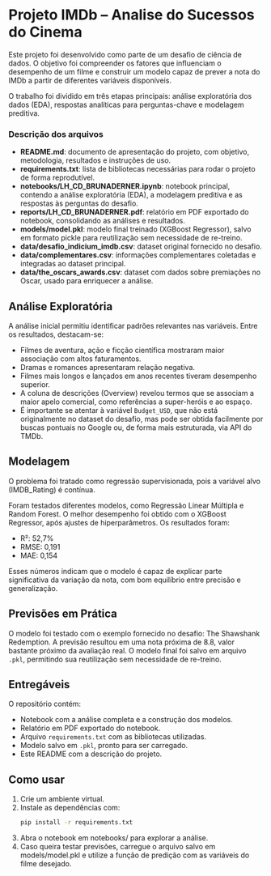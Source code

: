 # Projeto IMDb – Analise do Sucessos do Cinema

Este projeto foi desenvolvido como parte de um desafio de ciência de dados. O objetivo foi compreender os fatores que influenciam o desempenho de um filme e construir um modelo capaz de prever a nota do IMDb a partir de diferentes variáveis disponíveis.

O trabalho foi dividido em três etapas principais: análise exploratória dos dados (EDA), respostas analíticas para perguntas-chave e modelagem preditiva.


### Descrição dos arquivos

- **README.md**: documento de apresentação do projeto, com objetivo, metodologia, resultados e instruções de uso.  
- **requirements.txt**: lista de bibliotecas necessárias para rodar o projeto de forma reprodutível.  
- **notebooks/LH_CD_BRUNADERNER.ipynb**: notebook principal, contendo a análise exploratória (EDA), a modelagem preditiva e as respostas às perguntas do desafio.  
- **reports/LH_CD_BRUNADERNER.pdf**: relatório em PDF exportado do notebook, consolidando as análises e resultados.  
- **models/model.pkl**: modelo final treinado (XGBoost Regressor), salvo em formato pickle para reutilização sem necessidade de re-treino.  
- **data/desafio_indicium_imdb.csv**: dataset original fornecido no desafio.  
- **data/complementares.csv**: informações complementares coletadas e integradas ao dataset principal.  
- **data/the_oscars_awards.csv**: dataset com dados sobre premiações no Oscar, usado para enriquecer a análise.  

## Análise Exploratória

A análise inicial permitiu identificar padrões relevantes nas variáveis. Entre os resultados, destacam-se:

- Filmes de aventura, ação e ficção científica mostraram maior associação com altos faturamentos.  
- Dramas e romances apresentaram relação negativa.  
- Filmes mais longos e lançados em anos recentes tiveram desempenho superior.  
- A coluna de descrições (Overview) revelou termos que se associam a maior apelo comercial, como referências a super-heróis e ao espaço.
- É importante se atentar à variável `Budget_USD`, que não está originalmente no dataset do desafio, mas pode ser obtida facilmente por buscas pontuais no Google ou, de forma mais estruturada, via API do TMDb.


## Modelagem

O problema foi tratado como regressão supervisionada, pois a variável alvo (IMDB_Rating) é contínua.

Foram testados diferentes modelos, como Regressão Linear Múltipla e Random Forest. O melhor desempenho foi obtido com o XGBoost Regressor, após ajustes de hiperparâmetros. Os resultados foram:

- R²: 52,7%  
- RMSE: 0,191  
- MAE: 0,154  

Esses números indicam que o modelo é capaz de explicar parte significativa da variação da nota, com bom equilíbrio entre precisão e generalização.

## Previsões em Prática

O modelo foi testado com o exemplo fornecido no desafio: The Shawshank Redemption. A previsão resultou em uma nota próxima de 8.8, valor bastante próximo da avaliação real. O modelo final foi salvo em arquivo `.pkl`, permitindo sua reutilização sem necessidade de re-treino.

## Entregáveis

O repositório contém:

- Notebook com a análise completa e a construção dos modelos.  
- Relatório em PDF exportado do notebook.  
- Arquivo `requirements.txt` com as bibliotecas utilizadas.  
- Modelo salvo em `.pkl`, pronto para ser carregado.  
- Este README com a descrição do projeto.

## Como usar

1. Crie um ambiente virtual.  
2. Instale as dependências com:  
   ```bash
   pip install -r requirements.txt
3. Abra o notebook em notebooks/ para explorar a análise.
4. Caso queira testar previsões, carregue o arquivo salvo em models/model.pkl e utilize a função de predição com as variáveis do filme desejado.
